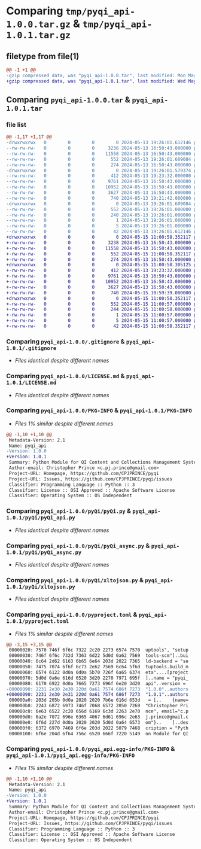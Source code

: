 # Comparing `tmp/pyqi_api-1.0.0.tar.gz` & `tmp/pyqi_api-1.0.1.tar.gz`

## filetype from file(1)

```diff
@@ -1 +1 @@
-gzip compressed data, was "pyqi_api-1.0.0.tar", last modified: Mon May 13 19:26:01 2024, max compression
+gzip compressed data, was "pyqi_api-1.0.1.tar", last modified: Wed May 15 11:00:58 2024, max compression
```

## Comparing `pyqi_api-1.0.0.tar` & `pyqi_api-1.0.1.tar`

### file list

```diff
@@ -1,17 +1,17 @@
-drwxrwxrwx   0        0        0        0 2024-05-13 19:26:01.612146 pyqi_api-1.0.0/
--rw-rw-rw-   0        0        0     3238 2024-05-13 16:50:43.000000 pyqi_api-1.0.0/.gitignore
--rw-rw-rw-   0        0        0    11558 2024-05-13 16:50:43.000000 pyqi_api-1.0.0/LICENSE.md
--rw-rw-rw-   0        0        0      552 2024-05-13 19:26:01.609084 pyqi_api-1.0.0/PKG-INFO
--rw-rw-rw-   0        0        0      274 2024-05-13 16:50:43.000000 pyqi_api-1.0.0/README.md
-drwxrwxrwx   0        0        0        0 2024-05-13 19:26:01.579374 pyqi_api-1.0.0/pyQi/
--rw-rw-rw-   0        0        0      412 2024-05-13 19:23:32.000000 pyqi_api-1.0.0/pyQi/__init__.py
--rw-rw-rw-   0        0        0     9761 2024-05-13 16:50:43.000000 pyqi_api-1.0.0/pyQi/pyQi.py
--rw-rw-rw-   0        0        0    10952 2024-05-13 16:50:43.000000 pyqi_api-1.0.0/pyQi/pyQi_async.py
--rw-rw-rw-   0        0        0     3627 2024-05-13 16:50:43.000000 pyqi_api-1.0.0/pyQi/xltojson.py
--rw-rw-rw-   0        0        0      740 2024-05-13 19:21:42.000000 pyqi_api-1.0.0/pyproject.toml
-drwxrwxrwx   0        0        0        0 2024-05-13 19:26:01.609084 pyqi_api-1.0.0/pyqi_api.egg-info/
--rw-rw-rw-   0        0        0      552 2024-05-13 19:26:01.000000 pyqi_api-1.0.0/pyqi_api.egg-info/PKG-INFO
--rw-rw-rw-   0        0        0      240 2024-05-13 19:26:01.000000 pyqi_api-1.0.0/pyqi_api.egg-info/SOURCES.txt
--rw-rw-rw-   0        0        0        1 2024-05-13 19:26:01.000000 pyqi_api-1.0.0/pyqi_api.egg-info/dependency_links.txt
--rw-rw-rw-   0        0        0        5 2024-05-13 19:26:01.000000 pyqi_api-1.0.0/pyqi_api.egg-info/top_level.txt
--rw-rw-rw-   0        0        0       42 2024-05-13 19:26:01.612146 pyqi_api-1.0.0/setup.cfg
+drwxrwxrwx   0        0        0        0 2024-05-15 11:00:58.352117 pyqi_api-1.0.1/
+-rw-rw-rw-   0        0        0     3238 2024-05-13 16:50:43.000000 pyqi_api-1.0.1/.gitignore
+-rw-rw-rw-   0        0        0    11558 2024-05-13 16:50:43.000000 pyqi_api-1.0.1/LICENSE.md
+-rw-rw-rw-   0        0        0      552 2024-05-15 11:00:58.352117 pyqi_api-1.0.1/PKG-INFO
+-rw-rw-rw-   0        0        0      274 2024-05-13 16:50:43.000000 pyqi_api-1.0.1/README.md
+drwxrwxrwx   0        0        0        0 2024-05-15 11:00:58.305125 pyqi_api-1.0.1/pyQi/
+-rw-rw-rw-   0        0        0      412 2024-05-13 19:23:32.000000 pyqi_api-1.0.1/pyQi/__init__.py
+-rw-rw-rw-   0        0        0     9761 2024-05-13 16:50:43.000000 pyqi_api-1.0.1/pyQi/pyQi_api.py
+-rw-rw-rw-   0        0        0    10952 2024-05-13 16:50:43.000000 pyqi_api-1.0.1/pyQi/pyQi_async.py
+-rw-rw-rw-   0        0        0     3627 2024-05-13 16:50:43.000000 pyqi_api-1.0.1/pyQi/xltojson.py
+-rw-rw-rw-   0        0        0      740 2024-05-15 10:59:39.000000 pyqi_api-1.0.1/pyproject.toml
+drwxrwxrwx   0        0        0        0 2024-05-15 11:00:58.352117 pyqi_api-1.0.1/pyqi_api.egg-info/
+-rw-rw-rw-   0        0        0      552 2024-05-15 11:00:57.000000 pyqi_api-1.0.1/pyqi_api.egg-info/PKG-INFO
+-rw-rw-rw-   0        0        0      244 2024-05-15 11:00:58.000000 pyqi_api-1.0.1/pyqi_api.egg-info/SOURCES.txt
+-rw-rw-rw-   0        0        0        1 2024-05-15 11:00:57.000000 pyqi_api-1.0.1/pyqi_api.egg-info/dependency_links.txt
+-rw-rw-rw-   0        0        0        5 2024-05-15 11:00:57.000000 pyqi_api-1.0.1/pyqi_api.egg-info/top_level.txt
+-rw-rw-rw-   0        0        0       42 2024-05-15 11:00:58.352117 pyqi_api-1.0.1/setup.cfg
```

### Comparing `pyqi_api-1.0.0/.gitignore` & `pyqi_api-1.0.1/.gitignore`

 * *Files identical despite different names*

### Comparing `pyqi_api-1.0.0/LICENSE.md` & `pyqi_api-1.0.1/LICENSE.md`

 * *Files identical despite different names*

### Comparing `pyqi_api-1.0.0/PKG-INFO` & `pyqi_api-1.0.1/PKG-INFO`

 * *Files 1% similar despite different names*

```diff
@@ -1,10 +1,10 @@
 Metadata-Version: 2.1
 Name: pyqi_api
-Version: 1.0.0
+Version: 1.0.1
 Summary: Python Module for QI Content and Collections Management System by Keepthinking
 Author-email: Christopher Prince <c.pj.prince@gmail.com>
 Project-URL: Homepage, https://github.com/CPJPRINCE/pyqi
 Project-URL: Issues, https://github.com/CPJPRINCE/pyqi/issues
 Classifier: Programming Language :: Python :: 3
 Classifier: License :: OSI Approved :: Apache Software License
 Classifier: Operating System :: OS Independent
```

### Comparing `pyqi_api-1.0.0/pyQi/pyQi.py` & `pyqi_api-1.0.1/pyQi/pyQi_api.py`

 * *Files identical despite different names*

### Comparing `pyqi_api-1.0.0/pyQi/pyQi_async.py` & `pyqi_api-1.0.1/pyQi/pyQi_async.py`

 * *Files identical despite different names*

### Comparing `pyqi_api-1.0.0/pyQi/xltojson.py` & `pyqi_api-1.0.1/pyQi/xltojson.py`

 * *Files identical despite different names*

### Comparing `pyqi_api-1.0.0/pyproject.toml` & `pyqi_api-1.0.1/pyproject.toml`

 * *Files 1% similar despite different names*

```diff
@@ -3,15 +3,15 @@
 00000020: 7570 746f 6f6c 7322 2c20 2273 6574 7570  uptools", "setup
 00000030: 746f 6f6c 732d 7363 6d22 5d0d 0a62 7569  tools-scm"]..bui
 00000040: 6c64 2d62 6163 6b65 6e64 203d 2022 7365  ld-backend = "se
 00000050: 7475 7074 6f6f 6c73 2e62 7569 6c64 5f6d  tuptools.build_m
 00000060: 6574 6122 0d0a 0d0a 5b70 726f 6a65 6374  eta"....[project
 00000070: 5d0d 0a6e 616d 6520 3d20 2270 7971 695f  ]..name = "pyqi_
 00000080: 6170 6922 0d0a 7665 7273 696f 6e20 3d20  api"..version = 
-00000090: 2231 2e30 2e30 220d 0a61 7574 686f 7273  "1.0.0"..authors
+00000090: 2231 2e30 2e31 220d 0a61 7574 686f 7273  "1.0.1"..authors
 000000a0: 203d 205b 0d0a 2020 2020 7b6e 616d 653d   = [..    {name=
 000000b0: 2243 6872 6973 746f 7068 6572 2050 7269  "Christopher Pri
 000000c0: 6e63 6522 2c20 656d 6169 6c3d 2263 2e70  nce", email="c.p
 000000d0: 6a2e 7072 696e 6365 4067 6d61 696c 2e63  j.prince@gmail.c
 000000e0: 6f6d 227d 0d0a 2020 2020 5d0d 0a64 6573  om"}..    ]..des
 000000f0: 6372 6970 7469 6f6e 203d 2022 5079 7468  cription = "Pyth
 00000100: 6f6e 204d 6f64 756c 6520 666f 7220 5149  on Module for QI
```

### Comparing `pyqi_api-1.0.0/pyqi_api.egg-info/PKG-INFO` & `pyqi_api-1.0.1/pyqi_api.egg-info/PKG-INFO`

 * *Files 1% similar despite different names*

```diff
@@ -1,10 +1,10 @@
 Metadata-Version: 2.1
 Name: pyqi_api
-Version: 1.0.0
+Version: 1.0.1
 Summary: Python Module for QI Content and Collections Management System by Keepthinking
 Author-email: Christopher Prince <c.pj.prince@gmail.com>
 Project-URL: Homepage, https://github.com/CPJPRINCE/pyqi
 Project-URL: Issues, https://github.com/CPJPRINCE/pyqi/issues
 Classifier: Programming Language :: Python :: 3
 Classifier: License :: OSI Approved :: Apache Software License
 Classifier: Operating System :: OS Independent
```

